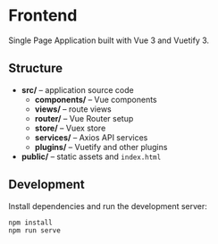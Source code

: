# Frontend

Single Page Application built with Vue 3 and Vuetify 3.

## Structure

- **src/** – application source code
  - **components/** – Vue components
  - **views/** – route views
  - **router/** – Vue Router setup
  - **store/** – Vuex store
  - **services/** – Axios API services
  - **plugins/** – Vuetify and other plugins
- **public/** – static assets and `index.html`

## Development

Install dependencies and run the development server:

```bash
npm install
npm run serve
```
